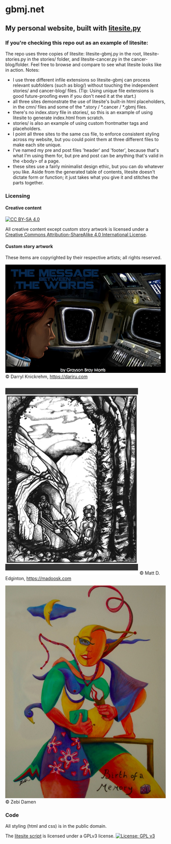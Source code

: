 # gbmj.net

## My personal website, built with [litesite.py](https://github.com/gbmj/litesite)

### If you're checking this repo out as an example of litesite:
The repo uses three copies of litesite: litesite-gbmj.py in the root, litesite-stories.py in the stories/ folder, and litesite-cancer.py in the cancer-blog/folder. Feel free to browse and compare to see what litesite looks like in action. Notes:

- I use three different infile extensions so litesite-gbmj can process relevant subfolders (such as blog/) without touching the independent stories/ and cancer-blog/ files. (Tip: Using unique file extensions is good future-proofing even if you don't need it at the start.)
- all three sites demonstrate the use of litesite's built-in html placeholders, in the cmn/ files and some of the *.story / *.cancer / *.gbmj files.
- there's no index.story file in stories/, so this is an example of using litesite to generate index.html from scratch.
- stories/ is also an example of using custom frontmatter tags and placeholders.
- I point all three sites to the same css file, to enforce consistent styling across my website, but you could point them at three different files to make each site unique.
- I've named my pre and post files 'header' and 'footer', because that's what I'm using them for, but pre and post can be anything that's valid in the &lt;body&gt; of a page.
- these sites use a fairly minimalist design ethic, but you can do whatever you like. Aside from the generated table of contents, litesite doesn't dictate form or function; it just takes what you give it and stitches the parts together. 

### Licensing

#### Creative content
[![CC BY-SA 4.0][cc-by-sa-shield]][cc-by-sa]

All creative content except custom story artwork is licensed under a
[Creative Commons Attribution-ShareAlike 4.0 International License][cc-by-sa].

[cc-by-sa]: http://creativecommons.org/licenses/by-sa/4.0/
[cc-by-sa-image]: https://licensebuttons.net/l/by-sa/4.0/88x31.png
[cc-by-sa-shield]: https://img.shields.io/badge/License-CC%20BY--SA%204.0-lightgrey.svg

#### Custom story artwork
These items are copyrighted by their respective artists; all rights reserved.

![image](https://github.com/gbmj/gbmj-net/blob/11831b38750ee2a55d134d5d288c02c8f763701d/stories/message-between-words/story-artwork-copyright-Darryl-Knickrehm.jpg)
&copy; Darryl Knickrehm, https://dariru.com

![image](stories/putting-down-roots/story-artwork-copyright-Matt-D-Edginton.jpg)
&copy; Matt D. Edginton, https://madoosk.com

![image](stories/time-travel-voodoo-rite/story-artwork-copyright-Zebi-Damen.jpg)
&copy; Zebi Damen

### Code
All styling (html and css) is in the public domain.

The [litesite script](https://github.com/gbmj/litesite) is licensed under a GPLv3 license.
[![License: GPL v3](https://img.shields.io/badge/License-GPLv3-blue.svg)](https://www.gnu.org/licenses/gpl-3.0)

